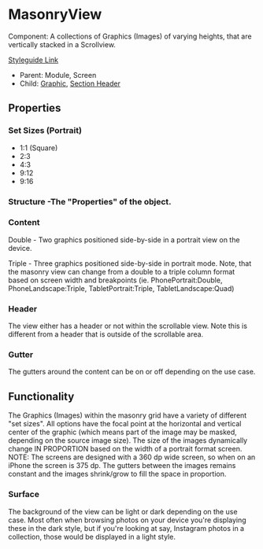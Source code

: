 # MasonryView

Component: A collections of Graphics (Images) of varying heights, that are vertically stacked in a Scrollview.

[Styleguide Link](https://zpl.io/VQJxJGk)

* Parent: Module, Screen
* Child: [Graphic](../overview/graphic/), [Section Header](sec-head.md)

## Properties

### Set Sizes (Portrait)

* 1:1 (Square)
* 2:3
* 4:3
* 9:12
* 9:16

### Structure -The "Properties" of the object.

### Content

Double - Two graphics positioned side-by-side in a portrait view on the device.

Triple - Three graphics positioned side-by-side in portrait mode. Note, that the masonry view can change from a double to a triple column format based on screen width and breakpoints (ie. PhonePortrait:Double, PhoneLandscape:Triple, TabletPortrait:Triple, TabletLandscape:Quad)

### Header

The view either has a header or not within the scrollable view. Note this is different from a header that is outside of the scrollable area.

### Gutter

The gutters around the content can be on or off depending on the use case.

## Functionality

The Graphics (Images) within the masonry grid have a variety of different "set sizes". All options have the focal point at the horizontal and vertical center of the graphic (which means part of the image may be masked, depending on the source image size). The size of the images dynamically change IN PROPORTION based on the width of a portrait format screen. NOTE: The screens are designed with a 360 dp wide screen, so when on an iPhone the screen is 375 dp. The gutters between the images remains constant and the images shrink/grow to fill the space in proportion.

### Surface

The background of the view can be light or dark depending on the use case. Most often when browsing photos on your device you're displaying these in the dark style, but if you're looking at say, Instagram photos in a collection, those would be displayed in a light style.
